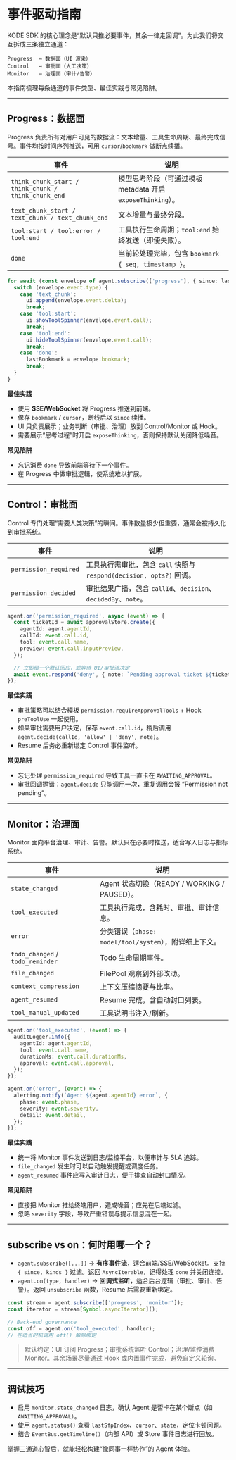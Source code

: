 # 事件驱动指南

KODE SDK 的核心理念是“默认只推必要事件，其余一律走回调”。为此我们将交互拆成三条独立通道：

```
Progress  → 数据面（UI 渲染）
Control   → 审批面（人工决策）
Monitor   → 治理面（审计/告警）
```

本指南梳理每条通道的事件类型、最佳实践与常见陷阱。

---

## Progress：数据面

Progress 负责所有对用户可见的数据流：文本增量、工具生命周期、最终完成信号。事件均按时间序列推送，可用 `cursor`/`bookmark` 做断点续播。

| 事件 | 说明 |
| --- | --- |
| `think_chunk_start / think_chunk / think_chunk_end` | 模型思考阶段（可通过模板 metadata 开启 `exposeThinking`）。|
| `text_chunk_start / text_chunk / text_chunk_end` | 文本增量与最终分段。|
| `tool:start / tool:error / tool:end` | 工具执行生命周期；`tool:end` 始终发送（即使失败）。|
| `done` | 当前轮处理完毕，包含 `bookmark { seq, timestamp }`。|

```typescript
for await (const envelope of agent.subscribe(['progress'], { since: lastBookmark })) {
  switch (envelope.event.type) {
    case 'text_chunk':
      ui.append(envelope.event.delta);
      break;
    case 'tool:start':
      ui.showToolSpinner(envelope.event.call);
      break;
    case 'tool:end':
      ui.hideToolSpinner(envelope.event.call);
      break;
    case 'done':
      lastBookmark = envelope.bookmark;
      break;
  }
}
```

**最佳实践**

- 使用 **SSE/WebSocket** 将 Progress 推送到前端。
- 保存 `bookmark` / `cursor`，断线后以 `since` 续播。
- UI 只负责展示；业务判断（审批、治理）放到 Control/Monitor 或 Hook。
- 需要展示“思考过程”时开启 `exposeThinking`，否则保持默认关闭降低噪音。

**常见陷阱**

- 忘记消费 `done` 导致前端等待下一个事件。
- 在 Progress 中做审批逻辑，使系统难以扩展。

---

## Control：审批面

Control 专门处理“需要人类决策”的瞬间。事件数量极少但重要，通常会被持久化到审批系统。

| 事件 | 说明 |
| --- | --- |
| `permission_required` | 工具执行需审批，包含 `call` 快照与 `respond(decision, opts?)` 回调。|
| `permission_decided` | 审批结果广播，包含 `callId`、`decision`、`decidedBy`、`note`。|

```typescript
agent.on('permission_required', async (event) => {
  const ticketId = await approvalStore.create({
    agentId: agent.agentId,
    callId: event.call.id,
    tool: event.call.name,
    preview: event.call.inputPreview,
  });

  // 立即给一个默认回应，或等待 UI/审批流决定
  await event.respond('deny', { note: `Pending approval ticket ${ticketId}` });
});
```

**最佳实践**

- 审批策略可以结合模板 `permission.requireApprovalTools` + Hook `preToolUse` 一起使用。
- 如果审批需要用户决定，保存 `event.call.id`，稍后调用 `agent.decide(callId, 'allow' | 'deny', note)`。
- Resume 后务必重新绑定 Control 事件监听。

**常见陷阱**

- 忘记处理 `permission_required` 导致工具一直卡在 `AWAITING_APPROVAL`。
- 审批回调抛错：`agent.decide` 只能调用一次，重复调用会报 “Permission not pending”。

---

## Monitor：治理面

Monitor 面向平台治理、审计、告警。默认只在必要时推送，适合写入日志与指标系统。

| 事件 | 说明 |
| --- | --- |
| `state_changed` | Agent 状态切换（READY / WORKING / PAUSED）。|
| `tool_executed` | 工具执行完成，含耗时、审批、审计信息。|
| `error` | 分类错误（`phase: model/tool/system`），附详细上下文。|
| `todo_changed` / `todo_reminder` | Todo 生命周期事件。|
| `file_changed` | FilePool 观察到外部改动。|
| `context_compression` | 上下文压缩摘要与比率。|
| `agent_resumed` | Resume 完成，含自动封口列表。|
| `tool_manual_updated` | 工具说明书注入/刷新。|

```typescript
agent.on('tool_executed', (event) => {
  auditLogger.info({
    agentId: agent.agentId,
    tool: event.call.name,
    durationMs: event.call.durationMs,
    approval: event.call.approval,
  });
});

agent.on('error', (event) => {
  alerting.notify(`Agent ${agent.agentId} error`, {
    phase: event.phase,
    severity: event.severity,
    detail: event.detail,
  });
});
```

**最佳实践**

- 统一将 Monitor 事件发送到日志/监控平台，以便审计与 SLA 追踪。
- `file_changed` 发生时可以自动触发提醒或调度任务。
- `agent_resumed` 事件应写入审计日志，便于排查自动封口情况。

**常见陷阱**

- 直接把 Monitor 推给终端用户，造成噪音；应先在后端过滤。
- 忽略 `severity` 字段，导致严重错误与提示信息混在一起。

---

## subscribe vs on：何时用哪一个？

- `agent.subscribe([...])` → **有序事件流**，适合前端/SSE/WebSocket。支持 `{ since, kinds }` 过滤。返回 `AsyncIterable`，记得处理 `done` 并关闭连接。
- `agent.on(type, handler)` → **回调式监听**，适合后台逻辑（审批、审计、告警）。返回 `unsubscribe` 函数，Resume 后需要重新绑定。

```typescript
const stream = agent.subscribe(['progress', 'monitor']);
const iterator = stream[Symbol.asyncIterator]();

// Back-end governance
const off = agent.on('tool_executed', handler);
// 在适当时机调用 off() 解除绑定
```

> 默认约定：UI 订阅 Progress；审批系统监听 Control；治理/监控消费 Monitor。其余场景尽量通过 Hook 或内置事件完成，避免自定义轮询。

---

## 调试技巧

- 启用 `monitor.state_changed` 日志，确认 Agent 是否卡在某个断点（如 `AWAITING_APPROVAL`）。
- 使用 `agent.status()` 查看 `lastSfpIndex`、`cursor`、`state`，定位卡顿问题。
- 结合 `EventBus.getTimeline()`（内部 API）或 Store 事件日志进行回放。

掌握三通道心智后，就能轻松构建“像同事一样协作”的 Agent 体验。

